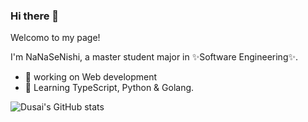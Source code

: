 ### Hi there 👋

Welcomo to my page!

I'm NaNaSeNishi, a master student major in ✨Software Engineering✨.

- 🔭 working on Web development
- 🌱 Learning TypeScript, Python & Golang.

![Dusai's GitHub stats](https://github-readme-stats.vercel.app/api?username=NaNaSeNishi)

